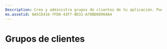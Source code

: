 ```yaml
---
Description: Crea y administra grupos de clientes de tu aplicación. Puedes crear segmentos para apuntar a un determinado conjunto de clientes de una aplicación o grupos piloto para usar en la distribución de paquetes piloto.
ms.assetid: 6A5CD416-7FD8-43F7-8D31-A70BD08960A4
---
```


# Grupos de clientes






<!--HONumber=Mar16_HO5-->


